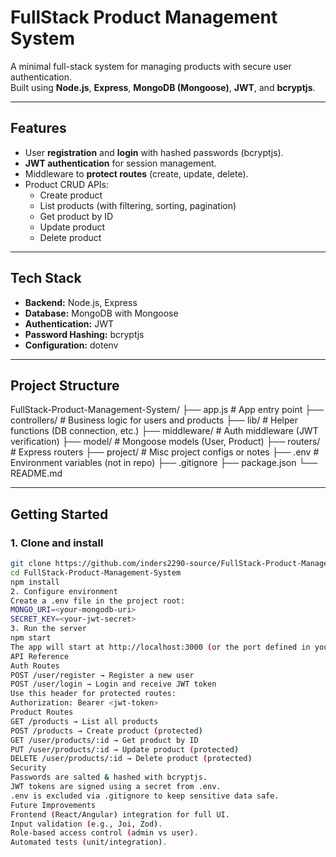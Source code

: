 # FullStack Product Management System

A minimal full-stack system for managing products with secure user authentication.  
Built using **Node.js**, **Express**, **MongoDB (Mongoose)**, **JWT**, and **bcryptjs**.

---

## Features

- User **registration** and **login** with hashed passwords (bcryptjs).
- **JWT authentication** for session management.
- Middleware to **protect routes** (create, update, delete).
- Product CRUD APIs:
  - Create product
  - List products (with filtering, sorting, pagination)
  - Get product by ID
  - Update product
  - Delete product

---

## Tech Stack

- **Backend:** Node.js, Express  
- **Database:** MongoDB with Mongoose  
- **Authentication:** JWT  
- **Password Hashing:** bcryptjs  
- **Configuration:** dotenv  

---

## Project Structure

FullStack-Product-Management-System/
├── app.js # App entry point
├── controllers/ # Business logic for users and products
├── lib/ # Helper functions (DB connection, etc.)
├── middleware/ # Auth middleware (JWT verification)
├── model/ # Mongoose models (User, Product)
├── routers/ # Express routers
├── project/ # Misc project configs or notes
├── .env # Environment variables (not in repo)
├── .gitignore
├── package.json
└── README.md

---

## Getting Started

### 1. Clone and install

```bash
git clone https://github.com/inders2290-source/FullStack-Product-Management-System.git
cd FullStack-Product-Management-System
npm install
2. Configure environment
Create a .env file in the project root:
MONGO_URI=<your-mongodb-uri>
SECRET_KEY=<your-jwt-secret>
3. Run the server
npm start
The app will start at http://localhost:3000 (or the port defined in your app).
API Reference
Auth Routes
POST /user/register → Register a new user
POST /user/login → Login and receive JWT token
Use this header for protected routes:
Authorization: Bearer <jwt-token>
Product Routes
GET /products → List all products
POST /products → Create product (protected)
GET /user/products/:id → Get product by ID
PUT /user/products/:id → Update product (protected)
DELETE /user/products/:id → Delete product (protected)
Security
Passwords are salted & hashed with bcryptjs.
JWT tokens are signed using a secret from .env.
.env is excluded via .gitignore to keep sensitive data safe.
Future Improvements
Frontend (React/Angular) integration for full UI.
Input validation (e.g., Joi, Zod).
Role-based access control (admin vs user).
Automated tests (unit/integration).
